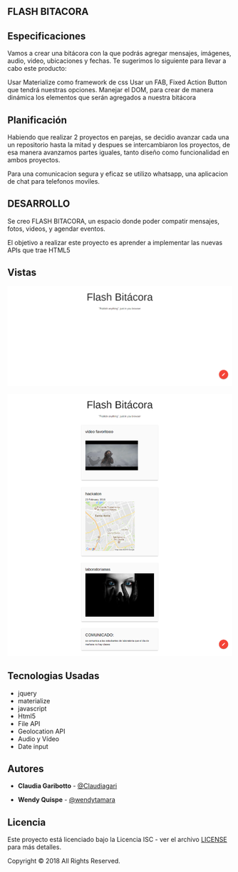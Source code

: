 ## **FLASH BITACORA**



##  Especificaciones
Vamos a crear una bitácora con la que podrás agregar mensajes, imágenes, audio, video, ubicaciones y fechas. Te sugerimos lo siguiente para llevar a cabo este producto:

Usar Materialize como framework de css
Usar un FAB, Fixed Action Button que tendrá nuestras opciones.
Manejar el DOM, para crear de manera dinámica los elementos que serán agregados a nuestra bitácora


## Planificación

Habiendo que realizar 2 proyectos en parejas, se decidio
avanzar cada una un repositorio hasta la mitad y despues se intercambiaron los proyectos, de esa manera avanzamos  partes iguales, tanto diseño como funcionalidad en ambos proyectos.

Para una comunicacion segura y eficaz se utilizo whatsapp,
una aplicacion de chat para telefonos moviles.


## **DESARROLLO**

Se creo FLASH BITACORA, un espacio donde poder compatir mensajes, fotos, videos, y agendar eventos.

El objetivo a realizar este proyecto es aprender a implementar las nuevas APIs que trae HTML5


## Vistas
![vista1](public/assets/images/1.png)

![vista2](public/assets/images/2.png)

##  Tecnologias Usadas
- jquery
- materialize
- javascript
- Html5
- File API
- Geolocation API
- Audio y Vídeo
- Date input



## Autores

- **Claudia Garibotto** - [@Claudiagari](https://github.com/Claudiagari)

- **Wendy Quispe** - [@wendytamara](https://github.com/wendytamara)

## Licencia

Este proyecto está licenciado bajo la Licencia ISC - ver el archivo [LICENSE](https://www.isc.org) para más detalles.

Copyright &copy; 2018 All Rights Reserved.
